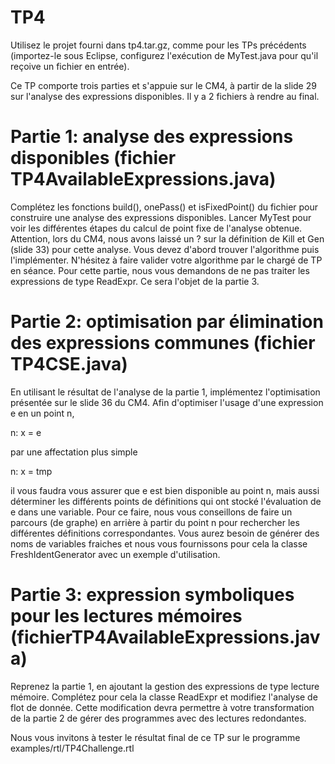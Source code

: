 # TP4
Utilisez le projet fourni dans tp4.tar.gz, comme pour les TPs précédents (importez-le sous Eclipse, configurez l'exécution de MyTest.java pour qu'il reçoive un fichier en entrée).

Ce TP comporte trois parties et s'appuie sur le CM4, à partir de la slide 29 sur l'analyse des expressions disponibles.
Il y a 2 fichiers à rendre au final.

# Partie 1: analyse des expressions disponibles (fichier TP4AvailableExpressions.java)
Complétez les fonctions build(), onePass() et isFixedPoint() du fichier pour construire une analyse des expressions disponibles. Lancer MyTest pour voir les différentes étapes du calcul de point fixe de l'analyse obtenue.
Attention, lors du CM4, nous avons laissé un ? sur la définition de Kill et Gen (slide 33) pour cette analyse. Vous devez d'abord trouver l'algorithme puis l'implémenter. N'hésitez à faire valider votre algorithme par le chargé de TP en séance.
Pour cette partie, nous vous demandons de ne pas traiter les expressions de type ReadExpr. Ce sera l'objet de la partie 3.

# Partie 2: optimisation par élimination des expressions communes  (fichier TP4CSE.java)
En utilisant le résultat de l'analyse de la partie 1, implémentez l'optimisation présentée sur le slide 36 du CM4. 
Afin d'optimiser l'usage d'une expression e en un point n, 

  n: x = e

par une affectation plus simple

 n: x = tmp

il vous faudra vous assurer que e est bien disponible au point n, mais aussi déterminer les différents points de définitions qui ont stocké l'évaluation de e dans une variable. Pour ce faire, nous vous conseillons de faire un parcours (de graphe) en arrière à partir du point n pour rechercher les différentes définitions correspondantes.
Vous aurez besoin de générer des noms de variables fraiches et nous vous fournissons pour cela la classe FreshIdentGenerator avec un exemple d'utilisation.

# Partie 3: expression symboliques pour les lectures mémoires  (fichierTP4AvailableExpressions.java)
Reprenez la partie 1, en ajoutant la gestion des expressions de type lecture mémoire. Complétez pour cela la classe ReadExpr et modifiez l'analyse de flot de donnée. Cette modification devra permettre à votre transformation de la partie 2 de gérer des programmes avec des lectures redondantes.


Nous vous invitons à tester le résultat final de ce TP sur le programme examples/rtl/TP4Challenge.rtl

